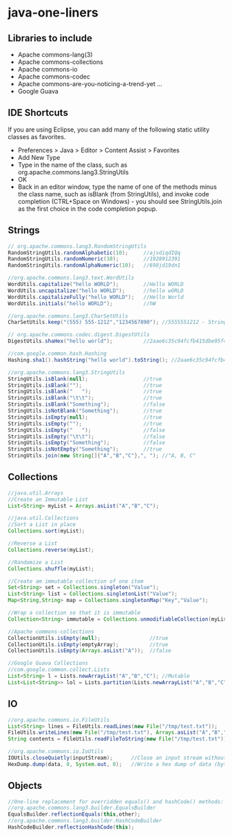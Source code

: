 java-one-liners
===============

## Libraries to include
* Apache commons-lang(3)
* Apache commons-collections
* Apache commons-io
* Apache commons-codec
* Apache commons-are-you-noticing-a-trend-yet ...
* Google Guava 

## IDE Shortcuts
If you are using Eclipse, you can add many of the following static utility classes as favorites.
* Preferences > Java > Editor > Content Assist > Favorites
* Add New Type
* Type in the name of the class, such as org.apache.commons.lang3.StringUtils
* OK
* Back in an editor window, type the name of one of the methods minus the class name, such as isBlank (from StringUtils),
and invoke code completion (CTRL+Space on Windows) - you should see StringUtils.join as the first choice in the code completion popup.

## Strings
``` java
// org.apache.commons.lang3.RandomStringUtils
RandomStringUtils.randomAlphabetic(10);     //ajsdiqdIQq
RandomStringUtils.randomNumeric(10);        //1928912391
RandomStringUtils.randomAlphaNumeric(10);   //698jd19dn1

//org.apache.commons.lang3.text.WordUtils
WordUtils.capitalize("hello WORLD");        //Hello WORLD
WordUtils.uncapitalize("hello WORLD");      //hello wORLD
WordUtils.capitalizeFully("hello WORLD");   //Hello World
WordUtils.initials("hello WORLD");          //hW

//org.apache.commons.lang3.CharSetUtils
CharSetUtils.keep("(555) 555-1212","1234567890"); //5555551212 - String a phone number of all but digits

// org.apache.commons.codec.digest.DigestUtils
DigestUtils.shaHex("hello world");          //2aae6c35c94fcfb415dbe95f408b9ce91ee846ed

//com.google.common.hash.Hashing
Hashing.sha1().hashString("hello world").toString(); //2aae6c35c94fcfb415dbe95f408b9ce91ee846ed

//org.apache.commons.lang3.StringUtils
StringUtils.isBlank(null);                  //true
StringUtils.isBlank("");                    //true
StringUtils.isBlank("   ");                 //true
StringUtils.isBlank("\t\t");                //true
StringUtils.isBlank("Something");           //false
StringUtils.isNotBlank("Something");        //true
StringUtils.isEmpty(null);                  //true
StringUtils.isEmpty("");                    //true
StringUtils.isEmpty("   ");                 //false
StringUtils.isEmpty("\t\t");                //false
StringUtils.isEmpty("Something");           //false
StringUtils.isNotEmpty("Something");        //true
StringUtils.join(new String[]{"A","B","C"},", "); //"A, B, C"
```
## Collections

``` java
//java.util.Arrays
//Create an Immutable List
List<String> myList = Arrays.asList("A","B","C");

//java.util.Collections
//Sort a List in place
Collections.sort(myList);

//Reverse a List
Collections.reverse(myList);

//Randomize a List
Collections.shuffle(myList);

//Create am immutable collection of one item
Set<String> set = Collections.singleton("Value");
List<String> list = Collections.singletonList("Value");
Map<String,String> map = Collections.singletonMap("Key","Value");

//Wrap a collection so that it is immutable
Collection<String> immutable = Collections.unmodifiableCollection(myList);

//Apache commons-collections
CollectionUtils.isEmpty(null);                //true
CollectionUtils.isEmpty(emptyArray);          //true
CollectionUtils.isEmpty(Arrays.asList("A"));  //false

//Google Guava Collections
//com.google.common.collect.Lists
List<String> l = Lists.newArrayList("A","B","C"); //Mutable
List<List<String>> lol = Lists.partition(Lists.newArrayList("A","B","C","D"), 2); // Creates [[A,B],[C,D]]
```

## IO
``` java
//org.apache.commons.io.FileUtils
List<String> lines = FileUtils.readLines(new File("/tmp/test.txt"));
FileUtils.writeLines(new File("/tmp/test.txt"), Arrays.asList("A","B","C"));
String contents = FileUtils.readFileToString(new File("/tmp/test.txt"));

//org.apache.commons.io.IoUtils
IOUtils.closeQuietly(inputStream);      //Close an input stream without throwing an IOException
HexDump.dump(data, 0, System.out, 0);   //Write a hex dump of data (byte[]) to System.out

```

## Objects
``` java
//One-line replacement for overridden equals() and hashCode() methods:
//org.apache.commons.lang3.builder.EqualsBuilder
EqualsBuilder.reflectionEquals(this,other);
//org.apache.commons.lang3.builder.HashCodeBuilder
HashCodeBuilder.reflectionHashCode(this);
```
